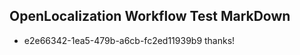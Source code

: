 ## OpenLocalization Workflow Test MarkDown
* e2e66342-1ea5-479b-a6cb-fc2ed11939b9 thanks!

<!--HONumber=Aug16_HO1-->


